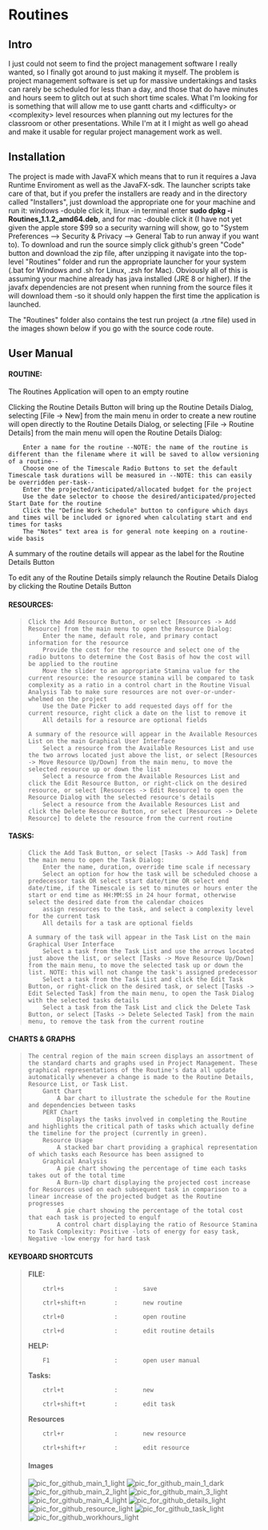 # Routines


<h2>Intro</h2>

I just could not seem to find the project management software I really wanted, so I finally got around to just making it myself. The problem is project management software is set up for massive undertakings and tasks can rarely be scheduled for less than a day, and those that do have minutes and hours seem to glitch out at such short time scales. What I'm looking for is something that will allow me to use gantt charts and \<difficulty\> or \<complexity\> level resources when planning out my lectures for the classroom or other presentations. While I'm at it I might as well go ahead and make it usable for regular project management work as well.

<h2>Installation</h2>
The project is made with JavaFX which means that to run it requires a Java Runtime Enviroment as well as the JavaFX-sdk. The launcher scripts take care of that, but if you prefer the installers are ready and in the directory called "Installers", just download the appropriate one for your machine and run it: windows -double click it, linux -in terminal enter <b>sudo dpkg -i Routines_1.1.2_amd64.deb</b>, and for mac -double click it (I have not yet given the apple store $99 so a security warning will show, go to "System Preferences --> Security & Privacy --> General Tab to run anway if you want to). To download and run the source simply click github's green "Code" button and download the zip file, after unzipping it navigate into the top-level "Routines" folder and run the appropriate launcher for your system (.bat for Windows and .sh for Linux, .zsh for Mac). Obviously all of this is assuming your machine already has java installed (JRE 8 or higher). If the javafx dependencies are not present when running from the source files it will download them -so it should only happen the first time the application is launched.

The "Routines" folder also contains the test run project (a .rtne file) used in the images shown below if you go with the source code route.





<h2>User Manual</h2>

<h4>ROUTINE:</h4>


The Routines Application will open to an empty routine

Clicking the Routine Details Button will bring up the Routine Details Dialog, selecting [File -> New] from the main menu in order to create a new routine will open directly to the Routine Details Dialog, or selecting [File -> Routine Details] from the main menu will open the Routine Details Dialog: 

        Enter a name for the routine --NOTE: the name of the routine is different than the filename where it will be saved to allow versioning of a routine--
        Choose one of the Timescale Radio Buttons to set the default Timescale task durations will be measured in --NOTE: this can easily be overridden per-task--
        Enter the projected/anticipated/allocated budget for the project
        Use the date selector to choose the desired/anticipated/projected Start Date for the routine
        Click the "Define Work Schedule" button to configure which days and times will be included or ignored when calculating start and end times for tasks
        The "Notes" text area is for general note keeping on a routine-wide basis

 A summary of the routine details will appear as the label for the Routine Details Button
    
  To edit any of the Routine Details simply relaunch the Routine Details Dialog by clicking the Routine Details Button





<h4>RESOURCES:</h4>
<blockquote>

    Click the Add Resource Button, or select [Resources -> Add Resource] from the main menu to open the Resource Dialog:
        Enter the name, default role, and primary contact information for the resource
        Provide the cost for the resource and select one of the radio buttons to determine the Cost Basis of how the cost will be applied to the routine
        Move the slider to an appropriate Stamina value for the current resource: the resource stamina will be compared to task complexity as a ratio in a control chart in the Routine Visual Analysis Tab to make sure resources are not over-or-under-whelmed on the project
        Use the Date Picker to add requested days off for the current resource, right click a date on the list to remove it
        All details for a resource are optional fields

    A summary of the resource will appear in the Available Resources List on the main Graphical User Interface
        Select a resource from the Available Resources List and use the two arrows located just above the list, or select [Resources -> Move Resource Up/Down] from the main menu, to move the selected resource up or down the list
        Select a resource from the Available Resources List and click the Edit Resource Button, or right-click on the desired resource, or select [Resources -> Edit Resource] to open the Resource Dialog with the selected resource's details
        Select a resource from the Available Resources List and click the Delete Resource Button, or select [Resources -> Delete Resource] to delete the resource from the current routine

  </blockquote>



<h4>TASKS:</h4>
<blockquote>

    Click the Add Task Button, or select [Tasks -> Add Task] from the main menu to open the Task Dialog:
        Enter the name, duration, override time scale if necessary
        Select an option for how the task will be scheduled choose a predecessor task OR select start date/time OR select end date/time, if the Timescale is set to minutes or hours enter the start or end time as HH:MM:SS in 24 hour format, otherwise select the desired date from the calendar choices
        assign resources to the task, and select a complexity level for the current task
        All details for a task are optional fields

    A summary of the task will appear in the Task List on the main Graphical User Interface
        Select a task from the Task List and use the arrows located just above the list, or select [Tasks -> Move Resource Up/Down] from the main menu, to move the selected task up or down the list. NOTE: this will not change the task's assigned predecessor
        Select a task from the Task List and click the Edit Task Button, or right-click on the desired task, or select [Tasks -> Edit Selected Task] from the main menu, to open the Task Dialog with the selected tasks details
        Select a task from the Task List and click the Delete Task Button, or select [Tasks -> Delete Selected Task] from the main menu, to remove the task from the current routine

</blockquote>


<h4>CHARTS & GRAPHS</h4>
<blockquote>

    The central region of the main screen displays an assortment of the standard charts and graphs used in Project Management. These graphical representations of the Routine's data all update automatically whenever a change is made to the Routine Details, Resource List, or Task List.
        Gantt Chart
            A bar chart to illustrate the schedule for the Routine and dependencies between tasks
        PERT Chart
            Displays the tasks involved in completing the Routine and highlights the critical path of tasks which actually define the timeline for the project (currently in green).
        Resource Usage
            A stacked bar chart providing a graphical representation of which tasks each Resource has been assigned to
        Graphical Analysis
            A pie chart showing the percentage of time each tasks takes out of the total time
            A Burn-Up chart displaying the projected cost increase for Resources used on each subsequent task in comparison to a linear increase of the projected budget as the Routine progresses
            A pie chart showing the percentage of the total cost that each task is projected to engulf
            A control chart displaying the ratio of Resource Stamina to Task Complexity: Positive -lots of energy for easy task, Negative -low energy for hard task

  </blockquote>


<h4>KEYBOARD SHORTCUTS</h4>

<blockquote>
  <b>FILE:</b>
    
        ctrl+s              :       save
    
        ctrl+shift+n        :       new routine
    
        ctrl+0              :       open routine
    
        ctrl+d              :       edit routine details
    
    
    
    
  <b>HELP:</b>
    
        F1                  :       open user manual


  <b>Tasks:</b>
    
        ctrl+t              :       new 
    
        ctrl+shift+t        :       edit task


  <b>Resources</b>
    
        ctrl+r              :       new resource
    
        ctrl+shift+r        :       edit resource

</blockqoute>



<h4>Images</h4>


![pic_for_github_main_1_light](https://user-images.githubusercontent.com/50467171/119839789-6ca38f00-bed2-11eb-9800-6ba333e4930f.jpg)
![pic_for_github_main_1_dark](https://user-images.githubusercontent.com/50467171/119839793-6d3c2580-bed2-11eb-949d-319b7ef37933.jpg)
![pic_for_github_main_2_light](https://user-images.githubusercontent.com/50467171/119839799-6e6d5280-bed2-11eb-9e42-5a34f6eb3f4c.jpg)
![pic_for_github_main_3_light](https://user-images.githubusercontent.com/50467171/119839797-6dd4bc00-bed2-11eb-979b-a0e774e24964.jpg)
![pic_for_github_main_4_light](https://user-images.githubusercontent.com/50467171/119839796-6dd4bc00-bed2-11eb-89d2-4c1e114cb896.jpg)
![pic_for_github_details_light](https://user-images.githubusercontent.com/50467171/119839788-6ca38f00-bed2-11eb-92fd-c864b6e72fce.jpg)
![pic_for_github_resource_light](https://user-images.githubusercontent.com/50467171/119839782-6c0af880-bed2-11eb-9a3b-c0dd23bd666c.jpg)
![pic_for_github_task_light](https://user-images.githubusercontent.com/50467171/119839785-6ca38f00-bed2-11eb-92b3-c1a387869ee1.jpg)
![pic_for_github_workhours_light](https://user-images.githubusercontent.com/50467171/119839787-6ca38f00-bed2-11eb-9254-df0b45bc34aa.jpg)





